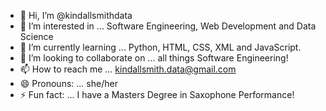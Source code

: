 - 👋 Hi, I’m @kindallsmithdata
- 👀 I’m interested in ... Software Engineering, Web Development and Data Science
- 🌱 I’m currently learning ... Python, HTML, CSS, XML and JavaScript. 
- 💞️ I’m looking to collaborate on ... all things Software Engineering! 
- 📫 How to reach me ... kindallsmith.data@gmail.com
- 😄 Pronouns: ... she/her
- ⚡ Fun fact: ... I have a Masters Degree in Saxophone Performance! 

<!---
kindallsmithdata/kindallsmithdata is a ✨ special ✨ repository because its `README.md` (this file) appears on your GitHub profile.
You can click the Preview link to take a look at your changes.
--->
